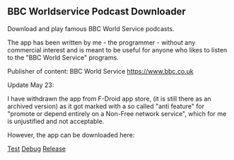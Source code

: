 BBC Worldservice Podcast Downloader
--------------------------------------------

Download and play famous BBC World Service podcasts.

The app has been written by me - the programmer - without any commercial interest and is meant to be useful for anyone who likes to listen to the "BBC World Service" programs.

Publisher of content: BBC World Service https://www.bbc.co.uk

Update May 23:

I have withdrawn the app from F-Droid app store, (it is still there as an archived version) as it got marked with a so called "anti feature" for "promote or depend entirely on a Non-Free network service", which for me is unjustified and not acceptable.

However, the app can be downloaded here: 

<a href="https://github.com/sapstern/newshourpodcasts/tree/master/Download">Test</a>
<a href="https://github.com/sapstern/newshourpodcasts/tree/master/Download">Debug</a>
<a href="https://github.com/sapstern/newshourpodcasts/tree/master/Download">Release</a>


